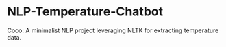 # NLP-Temperature-Chatbot
Coco: A minimalist NLP project leveraging NLTK for extracting temperature data.

